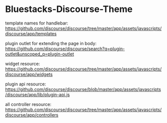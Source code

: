 # Bluestacks-Discourse-Theme

template names for handlebar: https://github.com/discourse/discourse/tree/master/app/assets/javascripts/discourse/app/templates

plugin outlet for extending the page in body: https://github.com/discourse/discourse/search?q=plugin-outlet&unscoped_q=plugin-outlet

widget resource: https://github.com/discourse/discourse/tree/master/app/assets/javascripts/discourse/app/widgets

plugin api resource: https://github.com/discourse/discourse/blob/master/app/assets/javascripts/discourse/app/lib/plugin-api.js

all controller resource: https://github.com/discourse/discourse/tree/master/app/assets/javascripts/discourse/app/controllers
